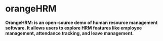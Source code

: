 # orangeHRM
**OrangeHRM: is an open-source demo of human resource management software. It allows users to explore HRM features like employee management,
attendance tracking, and leave management.**
